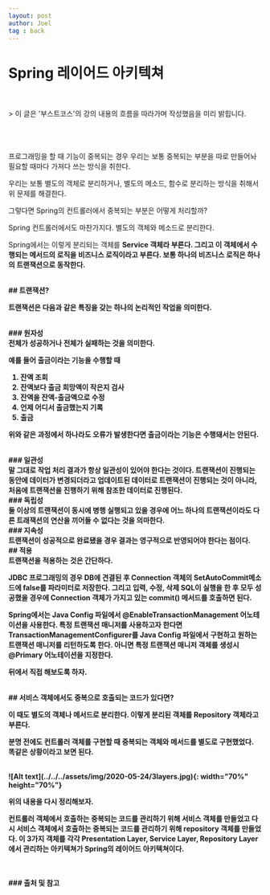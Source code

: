```yaml
---
layout: post
author: Joel
tag : back
---
```


Spring 레이어드 아키텍쳐
=======================
<br>
<br>
> 이 글은 '부스트코스'의 강의 내용의 흐름을 따라가며 작성했음을 미리 밝힙니다.

<br>
<br>
<br>
<br>

프로그래밍을 할 때 기능이 중복되는 경우 우리는 보통 중복되는 부분을 따로 만들어놔 필요할 때마다 가져다 쓰는 방식을 취한다.

우리는 보통 별도의 객체로 분리하거나, 별도의 메소드, 함수로 분리하는 방식을 취해서 위 문제를 해결한다.

그렇다면 Spring의 컨트롤러에서 중복되는 부분은 어떻게 처리할까? 

Spring 컨트롤러에서도 마찬가지다. 별도의 객체와 메소드로 분리한다.

Spring에서는 이렇게 분리되는 객체를 <strong>Service 객체<strong>라 부른다. 그리고 이 객체에서 수행되는 메서드의 로직을 <strong>비즈니스 로직</strong>이라고 부른다. 보통 하나의 비즈니스 로직은 하나의 트랜잭션으로 동작한다.

<br>
## 트랜잭션?
<br>

트랜잭션은 다음과 같은 특징을 갖는 하나의 논리적인 작업을 의미한다. 

<br>
### 원자성
<br>
전체가 성공하거나 전체가 실패하는 것을 의미한다.

예를 들어 출금이라는 기능을 수행할 때 

1. 잔액 조회
2. 잔액보다 출금 희망액이 작은지 검사
3. 잔액을 잔액-출금액으로 수정
4. 언제 어디서 출금했는지 기록
5. 출금

위와 같은 과정에서 하나라도 오류가 발생한다면 출금이라는 기능은 수행돼서는 안된다. 

<br>
### 일관성
<br>
말 그대로 작업 처리 결과가 항상 일관성이 있어야 한다는 것이다. 트랜잭션이 진행되는 동안에 데이터가 변경되더라고 업데이트된 데이터로 트랜잭션이 진행되는 것이 아니라, 처음에 트랜잭션을 진행하기 위해 참조한 데이터로 진행된다. 

<br>
### 독립성
<br>
둘 이상의 트랜잭션이 동시에 병행 실행되고 있을 경우에 어느 하나의 트랜잭션이라도 다른 트래잭션의 연산을 끼어들 수 없다는 것을 의마한다.

<br>
### 지속성
<br>
트랜잭션이 성공적으로 완료됐을 경우 결과는 영구적으로 반영되어야 한다는 점이다.

<br>
## 적용
<br>
트랜잭션을 적용하는 것은 간단하다. 

JDBC 프로그래밍의 경우 DB에 견결된 후 Connection 객체의 SetAutoCommit메소드에 false를 파라미터로 저장한다. 그리고 입력, 수정, 삭제 SQL이 실행을 한 후 모두 성공했을 경우에 Connection 객체가 가지고 있는 commit() 메서드를 호출하면 된다. 

Spring에서는 Java Config 파일에서 @EnableTransactionManagement 어노테이션을 사용한다. 특정 트랜잭션 매니저를 사용하고자 한다면 TransactionManagementConfigurer를 Java Config 파일에서 구현하고 원하는 트랜잭션 매니저를 리턴하도록 한다. 아니면 특정 트랜잭션 매니저 객체를 생성시 @Primary 어노테이션을 지정한다.

뒤에서 직접 해보도록 하자.

<br>
## 서비스 객체에서도 중복으로 호출되는 코드가 있다면?
<br>

<strong>이 때도 별도의 객체나 메서드로 분리한다. 이렇게 분리된 객체를 Repository 객체라고 부른다.</strong>

분명 전에도 컨트롤러 객체를 구현할 때 중복되는 객체와 메서드를 별도로 구현했었다. 똑같은 상황이라고 보면 된다.

<br>
![Alt text](../../../assets/img/2020-05-24/3layers.jpg){: width="70%" height="70%"}
<br>

위의 내용을 다시 정리해보자.

컨트롤러 객체에서 호출하는 중복되는 코드를 관리하기 위해 서비스 객체를 만들었고 다시 서비스 객체에서 호출하는 중복되는 코드를 관리하기 위해 repository 객체를 만들었다. 이 3가지 객체를 각각 Presentation Layer, Service Layer, Repository Layer에서 관리하는 아키텍쳐가 Spring의 레이어드 아키텍쳐이다.


<br>
<br>
### 출처 및 참고
<br>
<https://www.edwith.org/boostcourse-web/lecture/16767/>
